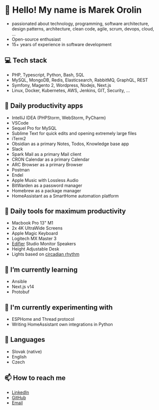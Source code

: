 # 👋 Hello! My name is Marek Orolin
- passionated about technology, programming, software architecture, design patterns, architecture, clean code, agile, scrum, devops, cloud, ...
- Open-source enthusiast
- 15+ years of experience in software development

## 💻 Tech stack
- PHP, Typescript, Python, Bash, SQL
- MySQL, MongoDB, Redis, Elasticsearch, RabbitMQ, GraphQL, REST
- Symfony, Magento 2, Wordpress, Nodejs, Next.js
- Linux, Docker, Kubernetes, AWS, Jenkins, GIT, Security, ...

## 📱 Daily productivity apps
- IntelliJ IDEA (PHPStorm, WebStorm, PyCharm)
- VSCode
- Sequel Pro for MySQL
- Sublime Text for quick edits and opening extremely large files
- iTerm2
- Obsidian as a primary Notes, Todos, Knowledge base app
- Slack
- Spark Mail as a primary Mail client
- CRON Calendar as a primary Calendar
- ARC Browser as a primary Browser
- Postman
- Endel
- Apple Music with Lossless Audio
- BitWarden as a password manager
- Homebrew as a package manager
- HomeAssistant as a SmartHome automation platform

## 🚀 Daily tools for maximum productivity
- Macbook Pro 13" M1
- 2x 4K UltraWide Screens
- Apple Magic Keyboard
- Logitech MX Master 3
- [Edifier](https://www.edifier.com) Studio Monitor Speakers
- Height Adjustable Desk
- Lights based on [circadian rhythm](https://www.webmd.com/sleep-disorders/find-circadian-rhythm)

## 🌱 I’m currently learning
- Ansible
- Next.js v14
- Protobuf

## 🧪 I'm currently experimenting with
- ESPHome and Thread protocol
- Writing HomeAssistant own integrations in Python

## 📣 Languages
- Slovak (native)
- English
- Czech

## 📫 How to reach me
- [LinkedIn](https://www.linkedin.com/in/marek-orolin/)
- [GitHub](https://github.com/derror)
- [Email](mailto:marek@orolin.digital)